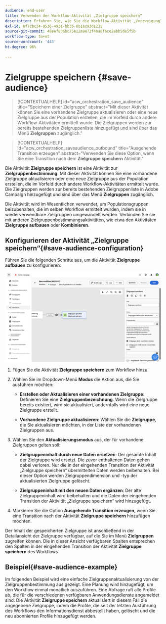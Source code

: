 ```yaml
---
audience: end-user
title: Verwenden der Workflow-Aktivität „Zielgruppe speichern“
description: Erfahren Sie, wie Sie die Workflow-Aktivität „Verzweigung“ verwenden.
exl-id: 0f7cbc34-0536-493e-bb3b-0b1ac93d1232
source-git-commit: 48eef836bc75e12a9e72f4ba8f6ce2ebb5de5f5b
workflow-type: tm+mt
source-wordcount: '443'
ht-degree: 96%

---
```


# Zielgruppe speichern {#save-audience}

>[!CONTEXTUALHELP]
>id="acw_orchestration_save_audience"
>title="Speichern einer Zielgruppe"
>abstract="Mit dieser Aktivität können Sie eine vorhandene Zielgruppe aktualisieren oder eine neue Zielgruppe aus der Population erstellen, die im Vorfeld durch andere Workflow-Aktivitäten ermittelt wurde. Die Zielgruppen werden zur bereits bestehenden Zielgruppenliste hinzugefügt und sind über das Menü **Zielgruppen** zugänglich."

>[!CONTEXTUALHELP]
>id="acw_orchestration_saveaudience_outbound"
>title="Ausgehende Transition erzeugen"
>abstract="Verwenden Sie diese Option, wenn Sie eine Transition nach dem **Zielgruppe speichern** Aktivität."

Die Aktivität **Zielgruppe speichern** ist eine Aktivität zur **Zielgruppenbestimmung**. Mit dieser Aktivität können Sie eine vorhandene Zielgruppe aktualisieren oder eine neue Zielgruppe aus der Population erstellen, die im Vorfeld durch andere Workflow-Aktivitäten ermittelt wurde. Die Zielgruppen werden zur bereits bestehenden Zielgruppenliste in Adobe Campaign hinzugefügt und sind über das Menü **Zielgruppen** zugänglich.

Die Aktivität wird im Wesentlichen verwendet, um Populationsgruppen beizubehalten, die im selben Workflow ermittelt wurden, indem sie in wiederverwendbare Zielgruppen umgewandelt werden. Verbinden Sie sie mit anderen Zielgruppenbestimmungsaktivitäten, wie etwa den Aktivitäten **Zielgruppe aufbauen** oder **Kombinieren**.

## Konfigurieren der Aktivität „Zielgruppe speichern“{#save-audience-configuration}

Führen Sie die folgenden Schritte aus, um die Aktivität **Zielgruppe aufbauen** zu konfigurieren:

![](../assets/workflow-save-audience.png)

1. Fügen Sie die Aktivität **Zielgruppe speichern** zum Workflow hinzu.

1. Wählen Sie im Dropdown-Menü **Modus** die Aktion aus, die Sie ausführen möchten:

   * **Erstellen oder Aktualisieren einer vorhandenen Zielgruppe**: Definieren Sie eine **Zielgruppenbezeichnung**. Wenn die Zielgruppe bereits existiert, wird sie aktualisiert, andernfalls wird eine neue Zielgruppe erstellt.

   * **Vorhandene Zielgruppe aktualisieren**: Wählen Sie die **Zielgruppe**, die Sie aktualisieren möchten, in der Liste der vorhandenen Zielgruppen aus.

1. Wählen Sie den **Aktualisierungsmodus** aus, der für vorhandene Zielgruppen gelten soll:

   * **Zielgruppeninhalt durch neue Daten ersetzen**: Der gesamte Inhalt der Zielgruppe wird ersetzt. Die zuvor enthaltenen Daten gehen dabei verloren. Nur die in der eingehenden Transition der Aktivität „Zielgruppe speichern“ übermittelten Daten werden beibehalten. Bei dieser Option werden Zielgruppendimension und -typ der aktualisierten Zielgruppe gelöscht.

   * **Zielgruppeninhalt mit den neuen Daten ergänzen**: Der alte Zielgruppeninhalt wird beibehalten und die Daten der eingehenden Transition der Aktivität „Zielgruppe speichern“ wird hinzugefügt.

1. Markieren Sie die Option **Ausgehende Transition erzeugen**, wenn Sie eine Transition nach der Aktivität **Zielgruppe speichern** hinzufügen möchten.

Der Inhalt der gespeicherten Zielgruppe ist anschließend in der Detailansicht der Zielgruppe verfügbar, auf die Sie im Menü **Zielgruppen** zugreifen können. Die in dieser Ansicht verfügbaren Spalten entsprechen den Spalten in der eingehenden Transition der Aktivität **Zielgruppe speichern** des Workflows.


## Beispiel{#save-audience-example}

Im folgenden Beispiel wird eine einfache Zielgruppenaktualisierung von der Zielgruppenbestimmung aus gezeigt. Eine Planung wird hinzugefügt, um den Workflow einmal monatlich auszuführen. Eine Abfrage ruft alle Profile ab, die für die verschiedenen verfügbaren Anwendungsdienste angemeldet sind. Die Aktivität **Zielgruppe speichern** aktualisiert in diesem Fall die angegebene Zielgruppe, indem die Profile, die seit der letzten Ausführung des Workflows den Informationsdienst abbestellt haben, gelöscht und die neu abonnierten Profile hinzugefügt werden.
